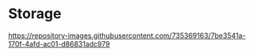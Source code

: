 # Storage
https://repository-images.githubusercontent.com/735369163/7be3541a-170f-4afd-ac01-d86831adc979
